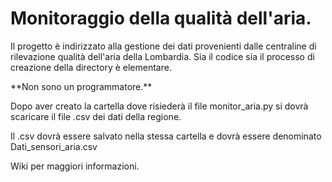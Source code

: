 # Monitoraggio della qualità dell'aria.

<p>Il progetto è indirizzato alla gestione dei dati provenienti dalle centraline di rilevazione qualità dell'aria della Lombardia.     Sia il codice sia il processo di creazione della directory è elementare.</p>
<p> 
**Non sono un programmatore.**
</p>

<p>
Dopo aver creato la cartella dove risiederà il file monitor_aria.py   si dovrà scaricare il file .csv dei dati della regione.</p>
Il .csv dovrà essere salvato nella stessa cartella e dovrà essere denominato Dati_sensori_aria.csv

Wiki per maggiori informazioni.
